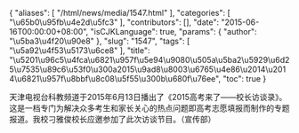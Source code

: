 {
    "aliases": [
        "/html/news/media/1547.html"
    ],
    "categories": [
        "\u65b0\u95fb\u4e2d\u5fc3"
    ],
    "contributors": [],
    "date": "2015-06-16T00:00:00+08:00",
    "isCJKLanguage": true,
    "params": {
        "author": "\u5ba3\u4f20\u90e8"
    },
    "slug": "1547",
    "tags": [
        "\u5a92\u4f53\u5173\u6ce8"
    ],
    "title": "\u5201\u96c5\u4fca\u6821\u957f\u5e94\u9080\u505a\u5ba2\u5929\u6d25\u7535\u89c6\u53f0\u300a2015\u9ad8\u8003\u6765\u4e86\u2014\u2014\u6821\u957f\u8bbf\u8c08\u5f55\u300b\u680f\u76ee",
    "toc": true
}

天津电视台科教频道于2015年6月13日播出了《2015高考来了——校长访谈录》。这是一档专门为解决众多考生和家长关心的热点问题即高考志愿填报而制作的专题报道。我校刁雅俊校长应邀参加了此次访谈节目。（宣传部）







